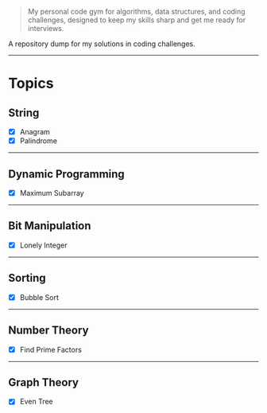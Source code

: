 > My personal code gym for algorithms, data structures, and coding challenges, designed to keep my skills sharp and get me ready for interviews.

A repository dump for my solutions in coding challenges.

---

# Topics

## String
- [x] Anagram
- [x] Palindrome

---

## Dynamic Programming
- [x] Maximum Subarray

---

## Bit Manipulation
- [x] Lonely Integer

---

## Sorting
- [x] Bubble Sort

---

## Number Theory
- [x] Find Prime Factors

---

## Graph Theory
- [x] Even Tree